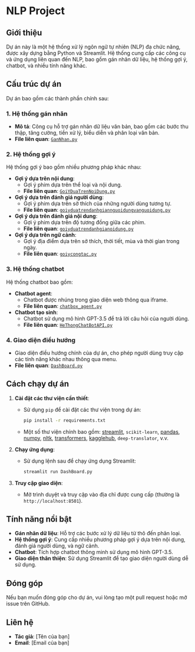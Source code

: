 # NLP Project

## Giới thiệu
Dự án này là một hệ thống xử lý ngôn ngữ tự nhiên (NLP) đa chức năng, được xây dựng bằng Python và Streamlit. Hệ thống cung cấp các công cụ và ứng dụng liên quan đến NLP, bao gồm gán nhãn dữ liệu, hệ thống gợi ý, chatbot, và nhiều tính năng khác.

## Cấu trúc dự án
Dự án bao gồm các thành phần chính sau:

### 1. **Hệ thống gán nhãn**
- **Mô tả**: Công cụ hỗ trợ gán nhãn dữ liệu văn bản, bao gồm các bước thu thập, tăng cường, tiền xử lý, biểu diễn và phân loại văn bản.
- **File liên quan**: [`GanNhan.py`](GanNhan.py)

### 2. **Hệ thống gợi ý**
Hệ thống gợi ý bao gồm nhiều phương pháp khác nhau:
- **Gợi ý dựa trên nội dung**:
  - Gợi ý phim dựa trên thể loại và nội dung.
  - **File liên quan**: [`GoiYDuaTrenNoiDung.py`](GoiYDuaTrenNoiDung.py)
- **Gợi ý dựa trên đánh giá người dùng**:
  - Gợi ý phim dựa trên sở thích của những người dùng tương tự.
  - **File liên quan**: [`goiyduatrendanhgiannguoidungvanguoidung.py`](goiyduatrendanhgiannguoidungvanguoidung.py)
- **Gợi ý dựa trên đánh giá nội dung**:
  - Gợi ý phim dựa trên độ tương đồng giữa các phim.
  - **File liên quan**: [`goiyduatrendanhgianoidung.py`](goiyduatrendanhgianoidung.py)
- **Gợi ý dựa trên ngữ cảnh**:
  - Gợi ý địa điểm dựa trên sở thích, thời tiết, mùa và thời gian trong ngày.
  - **File liên quan**: [`goiycongtac.py`](goiycongtac.py)

### 3. **Hệ thống chatbot**
Hệ thống chatbot bao gồm:
- **Chatbot agent**:
  - Chatbot được nhúng trong giao diện web thông qua iframe.
  - **File liên quan**: [`chatbox_agent.py`](chatbox_agent.py)
- **Chatbot tạo sinh**:
  - Chatbot sử dụng mô hình GPT-3.5 để trả lời câu hỏi của người dùng.
  - **File liên quan**: [`HeThongChatBotAPI.py`](HeThongChatBotAPI.py)

### 4. **Giao diện điều hướng**
- Giao diện điều hướng chính của dự án, cho phép người dùng truy cập các tính năng khác nhau thông qua menu.
- **File liên quan**: [`DashBoard.py`](DashBoard.py)

## Cách chạy dự án
1. **Cài đặt các thư viện cần thiết**:
   - Sử dụng `pip` để cài đặt các thư viện trong dự án:
     ```bash
     pip install -r requirements.txt
     ```
   - Một số thư viện chính bao gồm: [streamlit](http://_vscodecontentref_/0), `scikit-learn`, [pandas](http://_vscodecontentref_/1), [numpy](http://_vscodecontentref_/2), [nltk](http://_vscodecontentref_/3), [transformers](http://_vscodecontentref_/4), [kagglehub](http://_vscodecontentref_/5), `deep-translator`, v.v.

2. **Chạy ứng dụng**:
   - Sử dụng lệnh sau để chạy ứng dụng Streamlit:
     ```bash
     streamlit run DashBoard.py
     ```

3. **Truy cập giao diện**:
   - Mở trình duyệt và truy cập vào địa chỉ được cung cấp (thường là `http://localhost:8501`).

## Tính năng nổi bật
- **Gán nhãn dữ liệu**: Hỗ trợ các bước xử lý dữ liệu từ thô đến phân loại.
- **Hệ thống gợi ý**: Cung cấp nhiều phương pháp gợi ý dựa trên nội dung, đánh giá người dùng, và ngữ cảnh.
- **Chatbot**: Tích hợp chatbot thông minh sử dụng mô hình GPT-3.5.
- **Giao diện thân thiện**: Sử dụng Streamlit để tạo giao diện người dùng dễ sử dụng.

## Đóng góp
Nếu bạn muốn đóng góp cho dự án, vui lòng tạo một pull request hoặc mở issue trên GitHub.

## Liên hệ
- **Tác giả**: [Tên của bạn]
- **Email**: [Email của bạn]